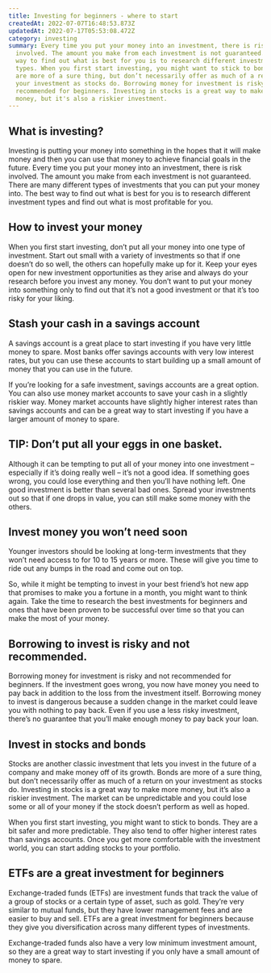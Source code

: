 ```yaml
---
title: Investing for beginners - where to start
createdAt: 2022-07-07T16:48:53.873Z
updatedAt: 2022-07-17T05:53:08.472Z
category: investing
summary: Every time you put your money into an investment, there is risk
  involved. The amount you make from each investment is not guaranteed. The best
  way to find out what is best for you is to research different investment
  types. When you first start investing, you might want to stick to bonds - they
  are more of a sure thing, but don’t necessarily offer as much of a return on
  your investment as stocks do. Borrowing money for investment is risky and not
  recommended for beginners. Investing in stocks is a great way to make more
  money, but it's also a riskier investment.
---
```


## What is investing?

Investing is putting your money into something in the hopes that it will make money and then you can use that money to achieve financial goals in the future. Every time you put your money into an investment, there is risk involved. The amount you make from each investment is not guaranteed.
There are many different types of investments that you can put your money into. The best way to find out what is best for you is to research different investment types and find out what is most profitable for you.

## How to invest your money

When you first start investing, don’t put all your money into one type of investment. Start out small with a variety of investments so that if one doesn’t do so well, the others can hopefully make up for it.
Keep your eyes open for new investment opportunities as they arise and always do your research before you invest any money. You don’t want to put your money into something only to find out that it’s not a good investment or that it’s too risky for your liking.

## Stash your cash in a savings account

A savings account is a great place to start investing if you have very little money to spare. Most banks offer savings accounts with very low interest rates, but you can use these accounts to start building up a small amount of money that you can use in the future.

If you’re looking for a safe investment, savings accounts are a great option. You can also use money market accounts to save your cash in a slightly riskier way. Money market accounts have slightly higher interest rates than savings accounts and can be a great way to start investing if you have a larger amount of money to spare.

## TIP: Don’t put all your eggs in one basket.

Although it can be tempting to put all of your money into one investment – especially if it’s doing really well – it’s not a good idea. If something goes wrong, you could lose everything and then you’ll have nothing left.
One good investment is better than several bad ones. Spread your investments out so that if one drops in value, you can still make some money with the others.

## Invest money you won’t need soon

Younger investors should be looking at long-term investments that they won’t need access to for 10 to 15 years or more. These will give you time to ride out any bumps in the road and come out on top.

So, while it might be tempting to invest in your best friend’s hot new app that promises to make you a fortune in a month, you might want to think again. Take the time to research the best investments for beginners and ones that have been proven to be successful over time so that you can make the most of your money.

## Borrowing to invest is risky and not recommended.

Borrowing money for investment is risky and not recommended for beginners. If the investment goes wrong, you now have money you need to pay back in addition to the loss from the investment itself.
Borrowing money to invest is dangerous because a sudden change in the market could leave you with nothing to pay back. Even if you use a less risky investment, there’s no guarantee that you’ll make enough money to pay back your loan.

## Invest in stocks and bonds

Stocks are another classic investment that lets you invest in the future of a company and make money off of its growth. Bonds are more of a sure thing, but don’t necessarily offer as much of a return on your investment as stocks do.
Investing in stocks is a great way to make more money, but it’s also a riskier investment. The market can be unpredictable and you could lose some or all of your money if the stock doesn’t perform as well as hoped.

When you first start investing, you might want to stick to bonds. They are a bit safer and more predictable. They also tend to offer higher interest rates than savings accounts. Once you get more comfortable with the investment world, you can start adding stocks to your portfolio.

## ETFs are a great investment for beginners

Exchange-traded funds (ETFs) are investment funds that track the value of a group of stocks or a certain type of asset, such as gold. They’re very similar to mutual funds, but they have lower management fees and are easier to buy and sell. ETFs are a great investment for beginners because they give you diversification across many different types of investments.

Exchange-traded funds also have a very low minimum investment amount, so they are a great way to start investing if you only have a small amount of money to spare.
